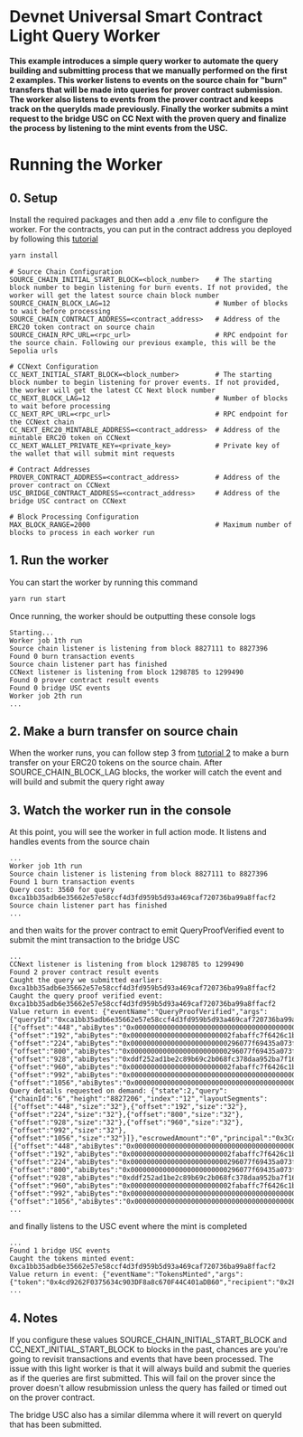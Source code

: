 # Devnet Universal Smart Contract Light Query Worker

**This example introduces a simple query worker to automate the query building and submitting process that we manually performed on the first 2 examples. This worker listens to events on the source chain for "burn" transfers that will be made into queries for prover contract submission. The worker also listens to events from the prover contract and keeps track on the queryIds made previously. Finally the worker submits a mint request to the bridge USC on CC Next with the proven query and finalize the process by listening to the mint events from the USC.**

# Running the Worker

## 0. Setup
Install the required packages and then add a .env file to configure the worker. For the contracts, you can put in the contract address you deployed by following this [tutorial](../custom-contracts-bridging/README_DEVNET.md)
```sh
yarn install
```

```env
# Source Chain Configuration
SOURCE_CHAIN_INITIAL_START_BLOCK=<block_number>    # The starting block number to begin listening for burn events. If not provided, the worker will get the latest source chain block number
SOURCE_CHAIN_BLOCK_LAG=12                          # Number of blocks to wait before processing
SOURCE_CHAIN_CONTRACT_ADDRESS=<contract_address>   # Address of the ERC20 token contract on source chain
SOURCE_CHAIN_RPC_URL=<rpc_url>                     # RPC endpoint for the source chain. Following our previous example, this will be the Sepolia urls

# CCNext Configuration
CC_NEXT_INITIAL_START_BLOCK=<block_number>         # The starting block number to begin listening for prover events. If not provided, the worker will get the latest CC Next block number
CC_NEXT_BLOCK_LAG=12                               # Number of blocks to wait before processing
CC_NEXT_RPC_URL=<rpc_url>                          # RPC endpoint for the CCNext chain
CC_NEXT_ERC20_MINTABLE_ADDRESS=<contract_address>  # Address of the mintable ERC20 token on CCNext
CC_NEXT_WALLET_PRIVATE_KEY=<private_key>           # Private key of the wallet that will submit mint requests

# Contract Addresses
PROVER_CONTRACT_ADDRESS=<contract_address>         # Address of the prover contract on CCNext
USC_BRIDGE_CONTRACT_ADDRESS=<contract_address>     # Address of the bridge USC contract on CCNext

# Block Processing Configuration
MAX_BLOCK_RANGE=2000                               # Maximum number of blocks to process in each worker run
```

## 1. Run the worker
You can start the worker by running this command
```sh
yarn run start
```

Once running, the worker should be outputting these console logs
```
Starting...
Worker job 1th run
Source chain listener is listening from block 8827111 to 8827396
Found 0 burn transaction events
Source chain listener part has finished
CCNext listener is listening from block 1298785 to 1299490
Found 0 prover contract result events
Found 0 bridge USC events
Worker job 2th run
...
```

## 2. Make a burn transfer on source chain
When the worker runs, you can follow step 3 from [tutorial 2](../custom-contracts-bridging/README_DEVNET.md) to make a burn transfer on your ERC20 tokens on the source chain. After SOURCE_CHAIN_BLOCK_LAG blocks, the worker will catch the event and will build and submit the query right away

## 3. Watch the worker run in the console
At this point, you will see the worker in full action mode. It listens and handles events from the source chain

```
...
Worker job 1th run
Source chain listener is listening from block 8827111 to 8827396
Found 1 burn transaction events
Query cost: 3560 for query 0xca1bb35adb6e35662e57e58ccf4d3fd959b5d93a469caf720736ba99a8ffacf2
Source chain listener part has finished
...
```

and then waits for the prover contract to emit QueryProofVerified event to submit the mint transaction to the bridge USC
```
...
CCNext listener is listening from block 1298785 to 1299490
Found 2 prover contract result events
Caught the query we submitted earlier: 0xca1bb35adb6e35662e57e58ccf4d3fd959b5d93a469caf720736ba99a8ffacf2
Caught the query proof verified event: 0xca1bb35adb6e35662e57e58ccf4d3fd959b5d93a469caf720736ba99a8ffacf2
Value return in event: {"eventName":"QueryProofVerified","args":{"queryId":"0xca1bb35adb6e35662e57e58ccf4d3fd959b5d93a469caf720736ba99a8ffacf2","resultSegments":[{"offset":"448","abiBytes":"0x0000000000000000000000000000000000000000000000000000000000000001"},{"offset":"192","abiBytes":"0x0000000000000000000000002fabaffc7f6426c1beedec22cc150a7dbe6667fb"},{"offset":"224","abiBytes":"0x000000000000000000000000296077f69435a073f7a6e0cbaef8c1877633832e"},{"offset":"800","abiBytes":"0x000000000000000000000000296077f69435a073f7a6e0cbaef8c1877633832e"},{"offset":"928","abiBytes":"0xddf252ad1be2c89b69c2b068fc378daa952ba7f163c4a11628f55a4df523b3ef"},{"offset":"960","abiBytes":"0x0000000000000000000000002fabaffc7f6426c1beedec22cc150a7dbe6667fb"},{"offset":"992","abiBytes":"0x0000000000000000000000000000000000000000000000000000000000000001"},{"offset":"1056","abiBytes":"0x0000000000000000000000000000000000000000000000000de0b6b3a7640000"}],"state":2}}
Query details requested on demand: {"state":2,"query":{"chainId":"6","height":"8827206","index":"12","layoutSegments":[{"offset":"448","size":"32"},{"offset":"192","size":"32"},{"offset":"224","size":"32"},{"offset":"800","size":"32"},{"offset":"928","size":"32"},{"offset":"960","size":"32"},{"offset":"992","size":"32"},{"offset":"1056","size":"32"}]},"escrowedAmount":"0","principal":"0x3Cd0A705a2DC65e5b1E1205896BaA2be8A07c6e0","estimatedCost":"3560","timestamp":"1753301165","resultSegments":[{"offset":"448","abiBytes":"0x0000000000000000000000000000000000000000000000000000000000000001"},{"offset":"192","abiBytes":"0x0000000000000000000000002fabaffc7f6426c1beedec22cc150a7dbe6667fb"},{"offset":"224","abiBytes":"0x000000000000000000000000296077f69435a073f7a6e0cbaef8c1877633832e"},{"offset":"800","abiBytes":"0x000000000000000000000000296077f69435a073f7a6e0cbaef8c1877633832e"},{"offset":"928","abiBytes":"0xddf252ad1be2c89b69c2b068fc378daa952ba7f163c4a11628f55a4df523b3ef"},{"offset":"960","abiBytes":"0x0000000000000000000000002fabaffc7f6426c1beedec22cc150a7dbe6667fb"},{"offset":"992","abiBytes":"0x0000000000000000000000000000000000000000000000000000000000000001"},{"offset":"1056","abiBytes":"0x0000000000000000000000000000000000000000000000000de0b6b3a7640000"}]}
...
```
and finally listens to the USC event where the mint is completed

```
...
Found 1 bridge USC events
Caught the tokens minted event: 0xca1bb35adb6e35662e57e58ccf4d3fd959b5d93a469caf720736ba99a8ffacf2
Value return in event: {"eventName":"TokensMinted","args":{"token":"0x4cd9262F0375634c903DF8a8c670F44C401aDB60","recipient":"0x2FabAFfC7F6426C1beEdec22cc150A7dBE6667FB","queryId":"0xca1bb35adb6e35662e57e58ccf4d3fd959b5d93a469caf720736ba99a8ffacf2","amount":"1000000000000000000"}}
...
```

## 4. Notes
If you configure these values SOURCE_CHAIN_INITIAL_START_BLOCK and CC_NEXT_INITIAL_START_BLOCK to blocks in the past, chances are you're going to revisit transactions and events that have been processed. The issue with this light worker is that it will always build and submit the queries as if the queries are first submitted. This will fail on the prover since the prover doesn't allow resubmission unless the query has failed or timed out on the prover contract.

The bridge USC also has a similar dilemma where it will revert on queryId that has been submitted.
```